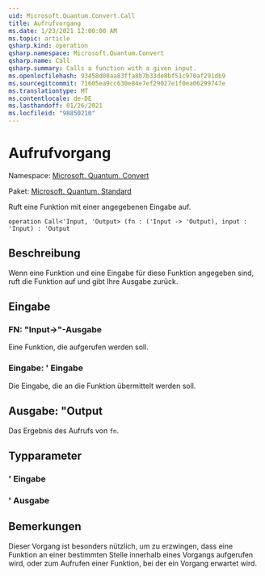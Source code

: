 ```yaml
---
uid: Microsoft.Quantum.Convert.Call
title: Aufrufvorgang
ms.date: 1/23/2021 12:00:00 AM
ms.topic: article
qsharp.kind: operation
qsharp.namespace: Microsoft.Quantum.Convert
qsharp.name: Call
qsharp.summary: Calls a function with a given input.
ms.openlocfilehash: 93458d08aa83ffa8b7b33de8bf51c970af291db9
ms.sourcegitcommit: 71605ea9cc630e84e7ef29027e1f0ea06299747e
ms.translationtype: MT
ms.contentlocale: de-DE
ms.lasthandoff: 01/26/2021
ms.locfileid: "98850210"
---
```

# <a name="call-operation"></a>Aufrufvorgang

Namespace: [Microsoft. Quantum. Convert](xref:Microsoft.Quantum.Convert)

Paket: [Microsoft. Quantum. Standard](https://nuget.org/packages/Microsoft.Quantum.Standard)


Ruft eine Funktion mit einer angegebenen Eingabe auf.

```qsharp
operation Call<'Input, 'Output> (fn : ('Input -> 'Output), input : 'Input) : 'Output
```


## <a name="description"></a>Beschreibung

Wenn eine Funktion und eine Eingabe für diese Funktion angegeben sind, ruft die Funktion auf und gibt Ihre Ausgabe zurück.

## <a name="input"></a>Eingabe

### <a name="fn--input---output"></a>FN: "Input->"-Ausgabe

Eine Funktion, die aufgerufen werden soll.


### <a name="input--input"></a>Eingabe: ' Eingabe

Die Eingabe, die an die Funktion übermittelt werden soll.



## <a name="output--output"></a>Ausgabe: "Output

Das Ergebnis des Aufrufs von `fn`.

## <a name="type-parameters"></a>Typparameter

### <a name="input"></a>' Eingabe


### <a name="output"></a>' Ausgabe



## <a name="remarks"></a>Bemerkungen

Dieser Vorgang ist besonders nützlich, um zu erzwingen, dass eine Funktion an einer bestimmten Stelle innerhalb eines Vorgangs aufgerufen wird, oder zum Aufrufen einer Funktion, bei der ein Vorgang erwartet wird.
